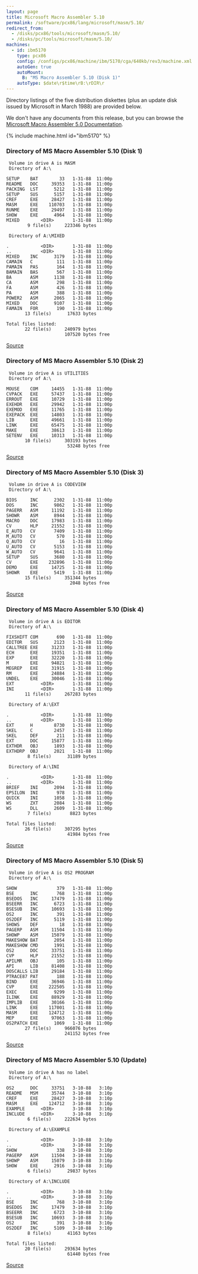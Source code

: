 ```yaml
---
layout: page
title: Microsoft Macro Assembler 5.10
permalink: /software/pcx86/lang/microsoft/masm/5.10/
redirect_from:
  - /disks/pcx86/tools/microsoft/masm/5.10/
  - /disks/pc/tools/microsoft/masm/5.10/
machines:
  - id: ibm5170
    type: pcx86
    config: /configs/pcx86/machine/ibm/5170/cga/640kb/rev3/machine.xml
    autoGen: true
    autoMount:
      B: "MS Macro Assembler 5.10 (Disk 1)"
    autoType: $date\r$time\rB:\rDIR\r
---
```


Directory listings of the five distribution diskettes (plus an update disk issued by Microsoft in March 1988) are provided below.

We don't have any documents from this release, but you can browse the
[Microsoft Macro Assembler 5.0 Documentation](/software/pcx86/lang/microsoft/masm/5.00/#documents).

{% include machine.html id="ibm5170" %}

### Directory of MS Macro Assembler 5.10 (Disk 1)

     Volume in drive A is MASM
     Directory of A:\

    SETUP    BAT        33   1-31-88  11:00p
    README   DOC     39353   1-31-88  11:00p
    PACKING  LST      5212   1-31-88  11:00p
    SETUP    SUS      5157   1-31-88  11:00p
    CREF     EXE     28427   1-31-88  11:00p
    MASM     EXE    110703   1-31-88  11:00p
    RUNME    EXE     29497   1-31-88  11:00p
    SHOW     EXE      4964   1-31-88  11:00p
    MIXED        <DIR>       1-31-88  11:00p
            9 file(s)     223346 bytes

     Directory of A:\MIXED

    .            <DIR>       1-31-88  11:00p
    ..           <DIR>       1-31-88  11:00p
    MIXED    INC      3179   1-31-88  11:00p
    CAMAIN   C         111   1-31-88  11:00p
    PAMAIN   PAS       164   1-31-88  11:00p
    BAMAIN   BAS       567   1-31-88  11:00p
    BA       ASM      1138   1-31-88  11:00p
    CA       ASM       298   1-31-88  11:00p
    FA       ASM       426   1-31-88  11:00p
    PA       ASM       388   1-31-88  11:00p
    POWER2   ASM      2065   1-31-88  11:00p
    MIXED    DOC      9107   1-31-88  11:00p
    FAMAIN   FOR       190   1-31-88  11:00p
           13 file(s)      17633 bytes

    Total files listed:
           22 file(s)     240979 bytes
                          107520 bytes free

[Source](https://winworldpc.com/product/macro-assembler/5x)

### Directory of MS Macro Assembler 5.10 (Disk 2)

     Volume in drive A is UTILITIES
     Directory of A:\

    MOUSE    COM     14455   1-31-88  11:00p
    CVPACK   EXE     57437   1-31-88  11:00p
    ERROUT   EXE     10729   1-31-88  11:00p
    EXEHDR   EXE     29942   1-31-88  11:00p
    EXEMOD   EXE     11765   1-31-88  11:00p
    EXEPACK  EXE     14803   1-31-88  11:00p
    LIB      EXE     49661   1-31-88  11:00p
    LINK     EXE     65475   1-31-88  11:00p
    MAKE     EXE     38613   1-31-88  11:00p
    SETENV   EXE     10313   1-31-88  11:00p
           10 file(s)     303193 bytes
                           53248 bytes free

[Source](https://winworldpc.com/product/macro-assembler/5x)

### Directory of MS Macro Assembler 5.10 (Disk 3)

     Volume in drive A is CODEVIEW
     Directory of A:\

    BIOS     INC      2302   1-31-88  11:00p
    DOS      INC      9862   1-31-88  11:00p
    PAGERR   ASM     11192   1-31-88  11:00p
    SHOWR    ASM      8944   1-31-88  11:00p
    MACRO    DOC     17983   1-31-88  11:00p
    CV       HLP     21552   1-31-88  11:00p
    E_AUTO   CV       7409   1-31-88  11:00p
    M_AUTO   CV        570   1-31-88  11:00p
    Q_AUTO   CV         16   1-31-88  11:00p
    U_AUTO   CV       5153   1-31-88  11:00p
    W_AUTO   CV       9641   1-31-88  11:00p
    SETUP    SUS      3680   1-31-88  11:00p
    CV       EXE    232896   1-31-88  11:00p
    DEMO     EXE     14725   1-31-88  11:00p
    SHOWR    EXE      5419   1-31-88  11:00p
           15 file(s)     351344 bytes
                            2048 bytes free

[Source](https://winworldpc.com/product/macro-assembler/5x)

### Directory of MS Macro Assembler 5.10 (Disk 4)

     Volume in drive A is EDITOR
     Directory of A:\

    FIXSHIFT COM       690   1-31-88  11:00p
    EDITOR   SUS      2123   1-31-88  11:00p
    CALLTREE EXE     31233   1-31-88  11:00p
    ECH      EXE     19351   1-31-88  11:00p
    EXP      EXE     32220   1-31-88  11:00p
    M        EXE     94821   1-31-88  11:00p
    MEGREP   EXE     31915   1-31-88  11:00p
    RM       EXE     24884   1-31-88  11:00p
    UNDEL    EXE     30046   1-31-88  11:00p
    EXT          <DIR>       1-31-88  11:00p
    INI          <DIR>       1-31-88  11:00p
           11 file(s)     267283 bytes

     Directory of A:\EXT

    .            <DIR>       1-31-88  11:00p
    ..           <DIR>       1-31-88  11:00p
    EXT      H        8730   1-31-88  11:00p
    SKEL     C        2457   1-31-88  11:00p
    SKEL     DEF       211   1-31-88  11:00p
    EXT      DOC     15877   1-31-88  11:00p
    EXTHDR   OBJ      1893   1-31-88  11:00p
    EXTHDRP  OBJ      2021   1-31-88  11:00p
            8 file(s)      31189 bytes

     Directory of A:\INI

    .            <DIR>       1-31-88  11:00p
    ..           <DIR>       1-31-88  11:00p
    BRIEF    INI      2094   1-31-88  11:00p
    EPSILON  INI       978   1-31-88  11:00p
    QUICK    INI      1058   1-31-88  11:00p
    WS       ZXT      2084   1-31-88  11:00p
    WS       DLL      2609   1-31-88  11:00p
            7 file(s)       8823 bytes

    Total files listed:
           26 file(s)     307295 bytes
                           41984 bytes free

[Source](https://winworldpc.com/product/macro-assembler/5x)

### Directory of MS Macro Assembler 5.10 (Disk 5)

     Volume in drive A is OS2 PROGRAM
     Directory of A:\

    SHOW               379   1-31-88  11:00p
    BSE      INC       768   1-31-88  11:00p
    BSEDOS   INC     17479   1-31-88  11:00p
    BSEERR   INC      6723   1-31-88  11:00p
    BSESUB   INC     10693   1-31-88  11:00p
    OS2      INC       391   1-31-88  11:00p
    OS2DEF   INC      5119   1-31-88  11:00p
    SHOWS    DEF        18   1-31-88  11:00p
    PAGERP   ASM     11504   1-31-88  11:00p
    SHOWP    ASM     15079   1-31-88  11:00p
    MAKESHOW BAT      2054   1-31-88  11:00p
    MAKESHOW CMD      1991   1-31-88  11:00p
    OS2      DOC     33751   1-31-88  11:00p
    CVP      HLP     21552   1-31-88  11:00p
    APILMR   OBJ       105   1-31-88  11:00p
    API      LIB     81408   1-31-88  11:00p
    DOSCALLS LIB     29184   1-31-88  11:00p
    PTRACE87 PAT       188   1-31-88  11:00p
    BIND     EXE     36946   1-31-88  11:00p
    CVP      EXE    222505   1-31-88  11:00p
    EXEC     EXE      9299   1-31-88  11:00p
    ILINK    EXE     88929   1-31-88  11:00p
    IMPLIB   EXE     30166   1-31-88  11:00p
    LINK     EXE    117001   1-31-88  11:00p
    MASM     EXE    124712   1-31-88  11:00p
    MEP      EXE     97063   1-31-88  11:00p
    OS2PATCH EXE      1069   1-31-88  11:00p
           27 file(s)     966076 bytes
                          241152 bytes free

[Source](https://winworldpc.com/product/macro-assembler/5x)

### Directory of MS Macro Assembler 5.10 (Update)

     Volume in drive A has no label
     Directory of A:\

    OS2      DOC     33751   3-10-88   3:10p
    README   MSM     35744   3-10-88   3:10p
    CREF     EXE     28427   3-10-88   3:10p
    MASM     EXE    124712   3-10-88   3:10p
    EXAMPLE      <DIR>       3-10-88   3:10p
    INCLUDE      <DIR>       3-10-88   3:10p
            6 file(s)     222634 bytes

     Directory of A:\EXAMPLE

    .            <DIR>       3-10-88   3:10p
    ..           <DIR>       3-10-88   3:10p
    SHOW               338   3-10-88   3:10p
    PAGERP   ASM     11504   3-10-88   3:10p
    SHOWP    ASM     15079   3-10-88   3:10p
    SHOW     EXE      2916   3-10-88   3:10p
            6 file(s)      29837 bytes

     Directory of A:\INCLUDE

    .            <DIR>       3-10-88   3:10p
    ..           <DIR>       3-10-88   3:10p
    BSE      INC       768   3-10-88   3:10p
    BSEDOS   INC     17479   3-10-88   3:10p
    BSEERR   INC      6723   3-10-88   3:10p
    BSESUB   INC     10693   3-10-88   3:10p
    OS2      INC       391   3-10-88   3:10p
    OS2DEF   INC      5109   3-10-88   3:10p
            8 file(s)      41163 bytes

    Total files listed:
           20 file(s)     293634 bytes
                           61440 bytes free

[Source](https://winworldpc.com/product/macro-assembler/5x)
